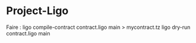 # Project-Ligo

Faire :
ligo compile-contract contract.ligo main > mycontract.tz
ligo dry-run contract.ligo main
